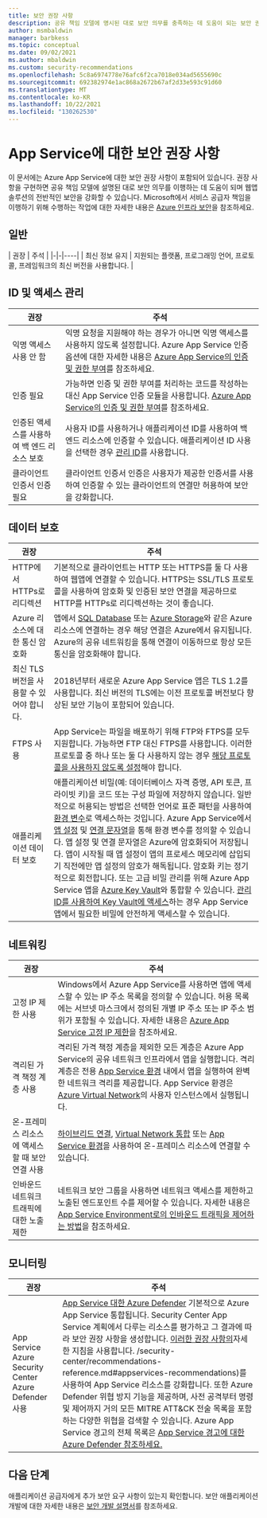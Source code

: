 ```yaml
---
title: 보안 권장 사항
description: 공유 책임 모델에 명시된 대로 보안 의무를 충족하는 데 도움이 되는 보안 권장 사항을 구현합니다. 앱의 보안을 개선합니다.
author: msmbaldwin
manager: barbkess
ms.topic: conceptual
ms.date: 09/02/2021
ms.author: mbaldwin
ms.custom: security-recommendations
ms.openlocfilehash: 5c8a6974778e76afc6f2ca7018e034ad5655690c
ms.sourcegitcommit: 692382974e1ac868a2672b67af2d33e593c91d60
ms.translationtype: MT
ms.contentlocale: ko-KR
ms.lasthandoff: 10/22/2021
ms.locfileid: "130262530"
---
```

# <a name="security-recommendations-for-app-service"></a>App Service에 대한 보안 권장 사항

이 문서에는 Azure App Service에 대한 보안 권장 사항이 포함되어 있습니다. 권장 사항을 구현하면 공유 책임 모델에 설명된 대로 보안 의무를 이행하는 데 도움이 되며 웹앱 솔루션의 전반적인 보안을 강화할 수 있습니다. Microsoft에서 서비스 공급자 책임을 이행하기 위해 수행하는 작업에 대한 자세한 내용은 [Azure 인프라 보안](../security/fundamentals/infrastructure.md)을 참조하세요.

## <a name="general"></a>일반

| 권장 | 주석 |
|-|-|----|
| 최신 정보 유지 | 지원되는 플랫폼, 프로그래밍 언어, 프로토콜, 프레임워크의 최신 버전을 사용합니다. |

## <a name="identity-and-access-management"></a>ID 및 액세스 관리

| 권장 | 주석 |
|-|----|
| 익명 액세스 사용 안 함 | 익명 요청을 지원해야 하는 경우가 아니면 익명 액세스를 사용하지 않도록 설정합니다. Azure App Service 인증 옵션에 대한 자세한 내용은 [Azure App Service의 인증 및 권한 부여](overview-authentication-authorization.md)를 참조하세요.|
| 인증 필요 | 가능하면 인증 및 권한 부여를 처리하는 코드를 작성하는 대신 App Service 인증 모듈을 사용합니다. [Azure App Service의 인증 및 권한 부여](overview-authentication-authorization.md)를 참조하세요. |
| 인증된 액세스를 사용하여 백 엔드 리소스 보호 | 사용자 ID를 사용하거나 애플리케이션 ID를 사용하여 백 엔드 리소스에 인증할 수 있습니다. 애플리케이션 ID 사용을 선택한 경우 [관리 ID](overview-managed-identity.md)를 사용합니다.
| 클라이언트 인증서 인증 필요 | 클라이언트 인증서 인증은 사용자가 제공한 인증서를 사용하여 인증할 수 있는 클라이언트의 연결만 허용하여 보안을 강화합니다. |

## <a name="data-protection"></a>데이터 보호

| 권장 | 주석 |
|-|-|
| HTTP에서 HTTPs로 리디렉션 | 기본적으로 클라이언트는 HTTP 또는 HTTPS를 둘 다 사용하여 웹앱에 연결할 수 있습니다. HTTPS는 SSL/TLS 프로토콜을 사용하여 암호화 및 인증된 보안 연결을 제공하므로 HTTP를 HTTPs로 리디렉션하는 것이 좋습니다. |
| Azure 리소스에 대한 통신 암호화 | 앱에서 [SQL Database](https://azure.microsoft.com/services/sql-database/) 또는 [Azure Storage](../storage/index.yml)와 같은 Azure 리소스에 연결하는 경우 해당 연결은 Azure에서 유지됩니다. Azure의 공유 네트워킹을 통해 연결이 이동하므로 항상 모든 통신을 암호화해야 합니다. |
| 최신 TLS 버전을 사용할 수 있어야 합니다. | 2018년부터 새로운 Azure App Service 앱은 TLS 1.2를 사용합니다. 최신 버전의 TLS에는 이전 프로토콜 버전보다 향상된 보안 기능이 포함되어 있습니다. |
| FTPS 사용 | App Service는 파일을 배포하기 위해 FTP와 FTPS를 모두 지원합니다. 가능하면 FTP 대신 FTPS를 사용합니다. 이러한 프로토콜 중 하나 또는 둘 다 사용하지 않는 경우 [해당 프로토콜을 사용하지 않도록 설정](deploy-ftp.md#enforce-ftps)해야 합니다. |
| 애플리케이션 데이터 보호 | 애플리케이션 비밀(예: 데이터베이스 자격 증명, API 토큰, 프라이빗 키)을 코드 또는 구성 파일에 저장하지 않습니다. 일반적으로 허용되는 방법은 선택한 언어로 표준 패턴을 사용하여 [환경 변수](https://wikipedia.org/wiki/Environment_variable)로 액세스하는 것입니다. Azure App Service에서 [앱 설정](./configure-common.md) 및 [연결 문자열](./configure-common.md)을 통해 환경 변수를 정의할 수 있습니다. 앱 설정 및 연결 문자열은 Azure에 암호화되어 저장됩니다. 앱이 시작될 때 앱 설정이 앱의 프로세스 메모리에 삽입되기 직전에만 앱 설정의 암호가 해독됩니다. 암호화 키는 정기적으로 회전합니다. 또는 고급 비밀 관리를 위해 Azure App Service 앱을 [Azure Key Vault](../key-vault/index.yml)와 통합할 수 있습니다. [관리 ID를 사용하여 Key Vault에 액세스](../key-vault/general/tutorial-net-create-vault-azure-web-app.md)하는 경우 App Service 앱에서 필요한 비밀에 안전하게 액세스할 수 있습니다. |

## <a name="networking"></a>네트워킹

| 권장 | 주석 |
|-|-|
| 고정 IP 제한 사용 | Windows에서 Azure App Service를 사용하면 앱에 액세스할 수 있는 IP 주소 목록을 정의할 수 있습니다. 허용 목록에는 서브넷 마스크에서 정의된 개별 IP 주소 또는 IP 주소 범위가 포함될 수 있습니다. 자세한 내용은 [Azure App Service 고정 IP 제한](app-service-ip-restrictions.md)을 참조하세요.  |
| 격리된 가격 책정 계층 사용 | 격리된 가격 책정 계층을 제외한 모든 계층은 Azure App Service의 공유 네트워크 인프라에서 앱을 실행합니다. 격리 계층은 전용 [App Service 환경](environment/intro.md) 내에서 앱을 실행하여 완벽한 네트워크 격리를 제공합니다. App Service 환경은 [Azure Virtual Network](../virtual-network/index.yml)의 사용자 인스턴스에서 실행됩니다.|
| 온-프레미스 리소스에 액세스할 때 보안 연결 사용 | [하이브리드 연결](app-service-hybrid-connections.md), [Virtual Network 통합](./overview-vnet-integration.md) 또는 [App Service 환경](environment/intro.md)을 사용하여 온-프레미스 리소스에 연결할 수 있습니다. |
| 인바운드 네트워크 트래픽에 대한 노출 제한 | 네트워크 보안 그룹을 사용하면 네트워크 액세스를 제한하고 노출된 엔드포인트 수를 제어할 수 있습니다. 자세한 내용은 [App Service Environment로의 인바운드 트래픽을 제어하는 방법](environment/app-service-app-service-environment-control-inbound-traffic.md)을 참조하세요. |

## <a name="monitoring"></a>모니터링

| 권장 | 주석 |
|-|-|
|App Service Azure Security Center Azure Defender 사용 | [App Service 대한 Azure Defender](../security-center/defender-for-app-service-introduction.md) 기본적으로 Azure App Service 통합됩니다. Security Center App Service 계획에서 다루는 리소스를 평가하고 그 결과에 따라 보안 권장 사항을 생성합니다. [이러한 권장 사항의]()자세한 지침을 사용합니다. /security-center/recommendations-reference.md#appservices-recommendations)를 사용하여 App Service 리소스를 강화합니다. 또한 Azure Defender 위협 방지 기능을 제공하며, 사전 공격부터 명령 및 제어까지 거의 모든 MITRE ATT&CK 전술 목록을 포함하는 다양한 위협을 검색할 수 있습니다. Azure App Service 경고의 전체 목록은 [App Service 경고에 대한 Azure Defender 참조하세요.](../security-center/alerts-reference.md#alerts-azureappserv)|

## <a name="next-steps"></a>다음 단계

애플리케이션 공급자에게 추가 보안 요구 사항이 있는지 확인합니다. 보안 애플리케이션 개발에 대한 자세한 내용은 [보안 개발 설명서](https://azure.microsoft.com/resources/develop-secure-applications-on-azure/)를 참조하세요.